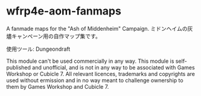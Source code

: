# wfrp4e-aom-fanmaps
A fanmade maps for the "Ash of Middenheim" Campaign.
ミドンヘイムの灰燼キャンペーン用の自作マップ集です。

使用ツール:
Dungeondraft


This module can't be used commercially in any way. This module is self-published and unofficial, and is not in any way to be associated with Games Workshop or Cubicle 7. All relevant licences, trademarks and copyrights are used without ermission and in no way meant to challenge ownership to them by Games Workshop and Cubicle 7.
